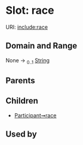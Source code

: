 
# Slot: race




URI: [include:race](https://w3id.org/include/race)


## Domain and Range

None &#8594;  <sub>0..1</sub> [String](types/String.md)

## Parents


## Children

 *  [Participant➞race](Participant_race.md)

## Used by


